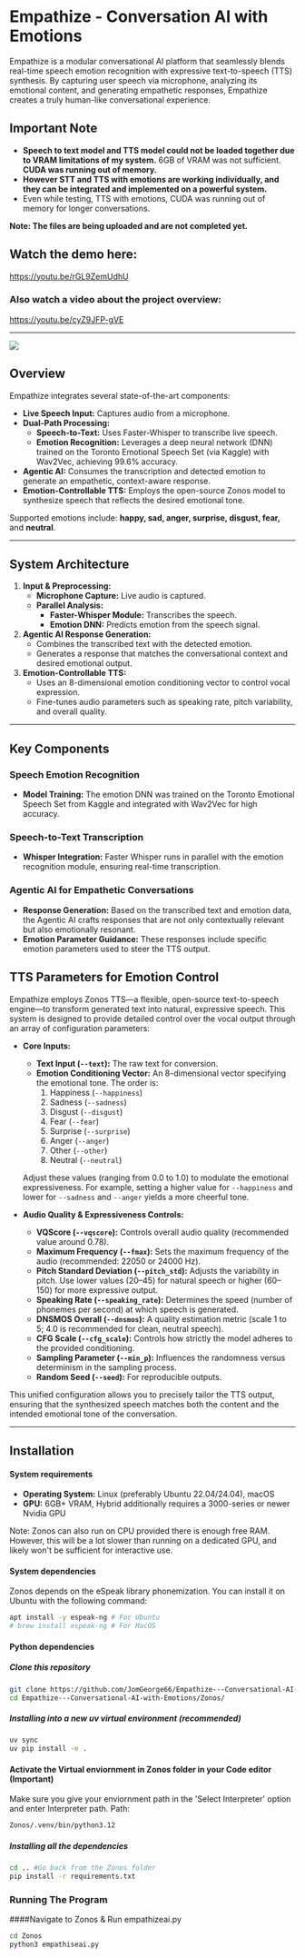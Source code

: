 # Empathize - Conversation AI with Emotions


Empathize is a modular conversational AI platform that seamlessly blends real-time speech emotion recognition with expressive text-to-speech (TTS) synthesis. By capturing user speech via microphone, analyzing its emotional content, and generating empathetic responses, Empathize creates a truly human-like conversational experience.

## Important Note
- **Speech to text model and TTS model could not be loaded together due to VRAM limitations of my system.** 6GB of VRAM was not sufficient. **CUDA was running out of memory.**
- **However STT and TTS with emotions are working individually, and they can be integrated and implemented on a powerful system.**
- Even while testing, TTS with emotions, CUDA was running out of memory for longer conversations.


**Note: The files are being uploaded and are not completed yet.**

## Watch the demo here:
https://youtu.be/rGL9ZemUdhU
### Also watch a video about the project overview:
https://youtu.be/cyZ9JFP-gVE

---
[![](https://mermaid.ink/img/pako:eNqNk29r2zAQxr_KoTFIIR7d0qRLXgycOP9K25XFMOi8F4p0jsUUyUjyslD63XdxXCfsxYhfGJ30e56709kvTFiJbMRybXei4C5AmmQG6Il_ZOxe_UZYlYiigKUpqwCdByWcLQtrEOJKKgsTXobK4VXGfkIUfYEx6ZKK6-iJhwKenBXovTIbOj8aj2tsQtjROQo2SvEPec-4D-ii74XyJbqrfxQJKaZbG5Q18A2F3RhVrzvJ42MXUseVQQm0kU5XK0h44B5DF4bDD4P3EAtROS72J9NJbTol0zo56Y0XTpUHzxZKamh2lvmer1G359P6fE7n8QZNUALiJXQm1gTyjOIdd0i1-tIajzBHg44fXE5VzI4Gx2BeBwtya1Dqp1XvFF1nUwXX0ORojRa1dnmqNDoQzmrN1xohTVfQebbGenigietTBctaeFcLSxoZHrpoZv61CjT0Fj2-fdiTYQy50nr0Ls9xLUTXU6pfSOH1uvfp5hwcN6C8wY95vwV7_HYt--fg5FIwuRScNiD28ms5bMGBGMqeOAdnl4Lzt64_y1vJW1Dc9Af94Tm4uNRxeWkzd_-_cNZlW3RbriT9zS8HYcZomFvM2IiWEnNeaRplZl4J5VWwq70RbBRchV3mbLUp2Cjn2lNUlZK-vUTxjePbdrfk5tnat_j1LzDuVok?type=png)](https://mermaid.live/edit#pako:eNqNk29r2zAQxr_KoTFIIR7d0qRLXgycOP9K25XFMOi8F4p0jsUUyUjyslD63XdxXCfsxYhfGJ30e56709kvTFiJbMRybXei4C5AmmQG6Il_ZOxe_UZYlYiigKUpqwCdByWcLQtrEOJKKgsTXobK4VXGfkIUfYEx6ZKK6-iJhwKenBXovTIbOj8aj2tsQtjROQo2SvEPec-4D-ii74XyJbqrfxQJKaZbG5Q18A2F3RhVrzvJ42MXUseVQQm0kU5XK0h44B5DF4bDD4P3EAtROS72J9NJbTol0zo56Y0XTpUHzxZKamh2lvmer1G359P6fE7n8QZNUALiJXQm1gTyjOIdd0i1-tIajzBHg44fXE5VzI4Gx2BeBwtya1Dqp1XvFF1nUwXX0ORojRa1dnmqNDoQzmrN1xohTVfQebbGenigietTBctaeFcLSxoZHrpoZv61CjT0Fj2-fdiTYQy50nr0Ls9xLUTXU6pfSOH1uvfp5hwcN6C8wY95vwV7_HYt--fg5FIwuRScNiD28ms5bMGBGMqeOAdnl4Lzt64_y1vJW1Dc9Af94Tm4uNRxeWkzd_-_cNZlW3RbriT9zS8HYcZomFvM2IiWEnNeaRplZl4J5VWwq70RbBRchV3mbLUp2Cjn2lNUlZK-vUTxjePbdrfk5tnat_j1LzDuVok)
## Overview

Empathize integrates several state-of-the-art components:

- **Live Speech Input:** Captures audio from a microphone.
- **Dual-Path Processing:**
  - **Speech-to-Text:** Uses Faster-Whisper to transcribe live speech.
  - **Emotion Recognition:** Leverages a deep neural network (DNN) trained on the Toronto Emotional Speech Set (via Kaggle) with Wav2Vec, achieving 99.6% accuracy.
- **Agentic AI:** Consumes the transcription and detected emotion to generate an empathetic, context-aware response.
- **Emotion-Controllable TTS:** Employs the open-source Zonos model to synthesize speech that reflects the desired emotional tone.

Supported emotions include: **happy, sad, anger, surprise, disgust, fear,** and **neutral**.

---

## System Architecture

1. **Input & Preprocessing:**
   - **Microphone Capture:** Live audio is captured.
   - **Parallel Analysis:**
     - **Faster-Whisper Module:** Transcribes the speech.
     - **Emotion DNN:** Predicts emotion from the speech signal.
2. **Agentic AI Response Generation:**
   - Combines the transcribed text with the detected emotion.
   - Generates a response that matches the conversational context and desired emotional output.
3. **Emotion-Controllable TTS:**
   - Uses an 8-dimensional emotion conditioning vector to control vocal expression.
   - Fine-tunes audio parameters such as speaking rate, pitch variability, and overall quality.

---

## Key Components

### Speech Emotion Recognition

- **Model Training:** The emotion DNN was trained on the Toronto Emotional Speech Set from Kaggle and integrated with Wav2Vec for high accuracy.
  
### Speech-to-Text Transcription

- **Whisper Integration:** Faster Whisper runs in parallel with the emotion recognition module, ensuring real-time transcription.

### Agentic AI for Empathetic Conversations

- **Response Generation:** Based on the transcribed text and emotion data, the Agentic AI crafts responses that are not only contextually relevant but also emotionally resonant.
- **Emotion Parameter Guidance:** These responses include specific emotion parameters used to steer the TTS output.

## TTS Parameters for Emotion Control

Empathize employs Zonos TTS—a flexible, open-source text-to-speech engine—to transform generated text into natural, expressive speech. This system is designed to provide detailed control over the vocal output through an array of configuration parameters:

- **Core Inputs:**
  - **Text Input (`--text`):** The raw text for conversion.
  - **Emotion Conditioning Vector:** An 8-dimensional vector specifying the emotional tone. The order is:
    1. Happiness (`--happiness`)
    2. Sadness (`--sadness`)
    3. Disgust (`--disgust`)
    4. Fear (`--fear`)
    5. Surprise (`--surprise`)
    6. Anger (`--anger`)
    7. Other (`--other`)
    8. Neutral (`--neutral`)
  
  Adjust these values (ranging from 0.0 to 1.0) to modulate the emotional expressiveness. For example, setting a higher value for `--happiness` and lower for `--sadness` and `--anger` yields a more cheerful tone.

- **Audio Quality & Expressiveness Controls:**
  - **VQScore (`--vqscore`):** Controls overall audio quality (recommended value around 0.78).
  - **Maximum Frequency (`--fmax`):** Sets the maximum frequency of the audio (recommended: 22050 or 24000 Hz).
  - **Pitch Standard Deviation (`--pitch_std`):** Adjusts the variability in pitch. Use lower values (20–45) for natural speech or higher (60–150) for more expressive output.
  - **Speaking Rate (`--speaking_rate`):** Determines the speed (number of phonemes per second) at which speech is generated.
  - **DNSMOS Overall (`--dnsmos`):** A quality estimation metric (scale 1 to 5; 4.0 is recommended for clean, neutral speech).
  - **CFG Scale (`--cfg_scale`):** Controls how strictly the model adheres to the provided conditioning.
  - **Sampling Parameter (`--min_p`):** Influences the randomness versus determinism in the sampling process.
  - **Random Seed (`--seed`):** For reproducible outputs.

This unified configuration allows you to precisely tailor the TTS output, ensuring that the synthesized speech matches both the content and the intended emotional tone of the conversation.

---

## Installation

#### System requirements

- **Operating System:** Linux (preferably Ubuntu 22.04/24.04), macOS
- **GPU:** 6GB+ VRAM, Hybrid additionally requires a 3000-series or newer Nvidia GPU

Note: Zonos can also run on CPU provided there is enough free RAM. However, this will be a lot slower than running on a dedicated GPU, and likely won't be sufficient for interactive use.

#### System dependencies

Zonos depends on the eSpeak library phonemization. You can install it on Ubuntu with the following command:

```bash
apt install -y espeak-ng # For Ubuntu
# brew install espeak-ng # For MacOS
```

#### Python dependencies

##### Clone this repository
```bash
git clone https://github.com/JomGeorge66/Empathize---Conversational-AI-with-Emotions.git
cd Empathize---Conversational-AI-with-Emotions/Zonos/
```
##### Installing into a new uv virtual environment (recommended)

```bash
uv sync
uv pip install -e .
```
#### Activate the Virtual enviornment in Zonos folder in your Code editor (Important)
Make sure you give your enviornment path in the 'Select Interpreter' option and enter Interpreter path.
Path:
```bash
Zonos/.venv/bin/python3.12
```
##### Installing all the dependencies
```bash
cd .. #Go back from the Zonos folder
pip install -r requirements.txt
```
### Running The Program
####Navigate to Zonos & Run empathizeai.py

```bash
cd Zonos
python3 empathiseai.py
```
